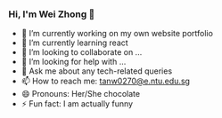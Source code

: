 ### Hi, I'm Wei Zhong  👋

- 🔭 I’m currently working on my own website portfolio
- 🌱 I’m currently learning react
- 👯 I’m looking to collaborate on ...
- 🤔 I’m looking for help with ...
- 💬 Ask me about any tech-related queries
- 📫 How to reach me: tanw0270@e.ntu.edu.sg
- 😄 Pronouns: Her/She chocolate 
- ⚡ Fun fact: I am actually funny 
